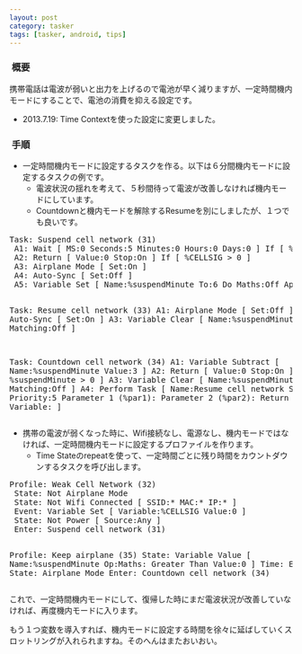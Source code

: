 ```yaml
---
layout: post
category: tasker
tags: [tasker, android, tips]
---
```

<h3><a name="p0"><span class="sanchor">&nbsp;</span>概要</a></h3>
<p>携帯電話は電波が弱いと出力を上げるので電池が早く減りますが、一定時間機内モードにすることで、電池の消費を抑える設定です。</p>
<ul>
<li>2013.7.19: Time Contextを使った設定に変更しました。</li>
</ul>
<h3><a name="p1"><span class="sanchor">&nbsp;</span>手順</a></h3>
<ul>
<li/>一定時間機内モードに設定するタスクを作る。以下は６分間機内モードに設定するタスクの例です。<ul>
<li>電波状況の揺れを考えて、５秒間待って電波が改善しなければ機内モードにしています。</li>
<li>Countdownと機内モードを解除するResumeを別にしましたが、１つでも良いです。</li>
</ul>
</ul>
<pre>Task: Suspend cell network (31)
 A1: Wait [ MS:0 Seconds:5 Minutes:0 Hours:0 Days:0 ] If [ %CELLSIG = 0 ]
 A2: Return [ Value:0 Stop:On ] If [ %CELLSIG &gt; 0 ]
 A3: Airplane Mode [ Set:On ] 
 A4: Auto-Sync [ Set:Off ] 
 A5: Variable Set [ Name:%suspendMinute To:6 Do Maths:Off Append:Off ] If [ %suspendMinute ! Set ]

Task: Resume cell network (33)
 A1: Airplane Mode [ Set:Off ] 
 A2: Auto-Sync [ Set:On ] 
 A3: Variable Clear [ Name:%suspendMinute Pattern Matching:Off ] 

Task: Countdown cell network (34)
 A1: Variable Subtract [ Name:%suspendMinute Value:3 ] 
 A2: Return [ Value:0 Stop:On ] If [ %suspendMinute &gt; 0 ]
 A3: Variable Clear [ Name:%suspendMinute Pattern Matching:Off ] 
 A4: Perform Task [ Name:Resume cell network Stop:Off Priority:5 Parameter 1 (%par1): Parameter 2 (%par2): Return Value Variable: ] 
</pre>
<ul>
<li/>携帯の電波が弱くなった時に、Wifi接続なし、電源なし、機内モードではなければ、一定時間機内モードに設定するプロファイルを作ります。<ul>
<li>Time Stateのrepeatを使って、一定時間ごとに残り時間をカウントダウンするタスクを呼び出します。</li>
</ul>
</ul>
<pre>Profile: Weak Cell Network (32)
 State: Not Airplane Mode
 State: Not Wifi Connected [ SSID:* MAC:* IP:* ]
 Event: Variable Set [ Variable:%CELLSIG Value:0 ]
 State: Not Power [ Source:Any ]
 Enter: Suspend cell network (31)

Profile: Keep airplane (35)
 State: Variable Value [ Name:%suspendMinute Op:Maths: Greater Than Value:0 ]
 Time: Every 3m
 State: Airplane Mode
 Enter: Countdown cell network (34)
</pre>
<p>これで、一定時間機内モードにして、復帰した時にまだ電波状況が改善していなければ、再度機内モードに入ります。</p>
<p>もう１つ変数を導入すれば、機内モードに設定する時間を徐々に延ばしていくスロットリングが入れられますね。そのへんはまたおいおい。</p>
